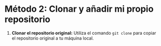 # Método 2: Clonar y añadir mi propio repositorio
1. **Clonar el repositorio original:**
   Utiliza el comando `git clone` para copiar el repositorio original a tu máquina local.